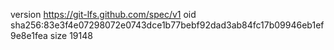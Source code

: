 version https://git-lfs.github.com/spec/v1
oid sha256:83e3f4e07298072e0743dce1b77bebf92dad3ab84fc17b09946eb1ef9e8e1fea
size 19148
